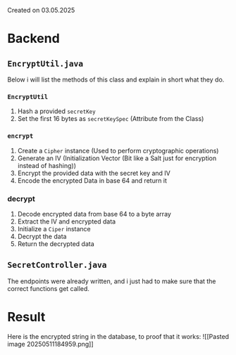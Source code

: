 Created on 03.05.2025
# Backend
## `EncryptUtil.java`
Below i will list the methods of this class and explain in short what they do.
### `EncryptUtil`
1. Hash a provided `secretKey`
2. Set the first 16 bytes as `secretKeySpec` (Attribute from the Class)
### `encrypt`
1. Create a `Cipher` instance (Used to perform cryptographic operations)
2. Generate an IV (Initialization Vector (Bit like a Salt just for encryption instead of hashing))
3. Encrypt the provided data with the secret key and IV
4. Encode the encrypted Data in base 64 and return it
### decrypt
1. Decode encrypted data from base 64 to a byte array
2. Extract the IV and encrypted data
3. Initialize a `Ciper` instance
4. Decrypt the data
5. Return the decrypted data
## `SecretController.java`
The endpoints were already written, and i just had to make sure that the correct functions get called.
# Result
Here is the encrypted string in the database, to proof that it works:
![[Pasted image 20250511184959.png]]
